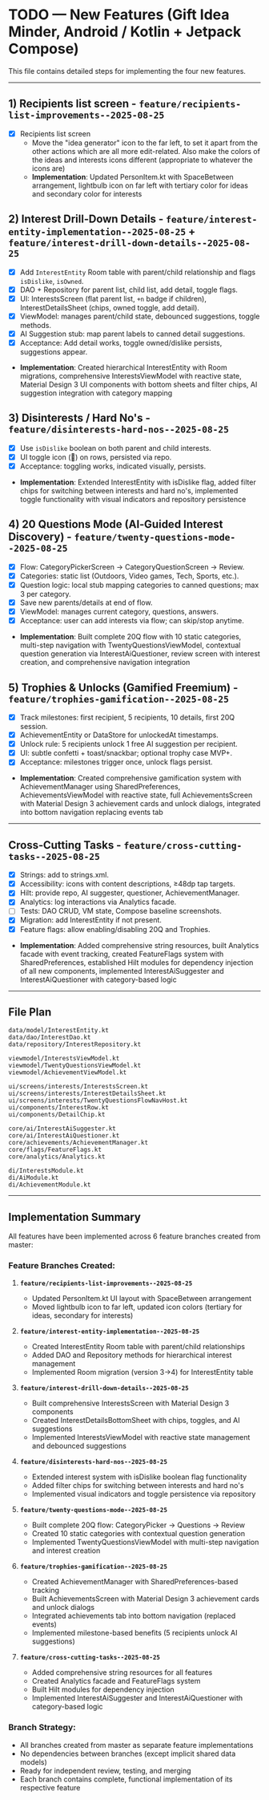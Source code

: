 # TODO — New Features (Gift Idea Minder, Android / Kotlin + Jetpack Compose)

This file contains detailed steps for implementing the four new features.

---
## 1) Recipients list screen - `feature/recipients-list-improvements--2025-08-25`
- [x] Recipients list screen
    - Move the "idea generator" icon to the far left, to set it apart from the other actions which are all more edit-related. Also make the colors of the ideas and interests icons different (appropriate to whatever the icons are)
    - **Implementation**: Updated PersonItem.kt with SpaceBetween arrangement, lightbulb icon on far left with tertiary color for ideas and secondary color for interests


## 2) Interest Drill‑Down Details - `feature/interest-entity-implementation--2025-08-25` + `feature/interest-drill-down-details--2025-08-25`
- [x] Add `InterestEntity` Room table with parent/child relationship and flags `isDislike`, `isOwned`.
- [x] DAO + Repository for parent list, child list, add detail, toggle flags.
- [x] UI: InterestsScreen (flat parent list, `+n` badge if children), InterestDetailsSheet (chips, owned toggle, add detail).
- [x] ViewModel: manages parent/child state, debounced suggestions, toggle methods.
- [x] AI Suggestion stub: map parent labels to canned detail suggestions.
- [x] Acceptance: Add detail works, toggle owned/dislike persists, suggestions appear.
- **Implementation**: Created hierarchical InterestEntity with Room migrations, comprehensive InterestsViewModel with reactive state, Material Design 3 UI components with bottom sheets and filter chips, AI suggestion integration with category mapping

## 3) Disinterests / Hard No's - `feature/disinterests-hard-nos--2025-08-25`
- [x] Use `isDislike` boolean on both parent and child interests.
- [x] UI toggle icon (🚫) on rows, persisted via repo.
- [x] Acceptance: toggling works, indicated visually, persists.
- **Implementation**: Extended InterestEntity with isDislike flag, added filter chips for switching between interests and hard no's, implemented toggle functionality with visual indicators and repository persistence

## 4) 20 Questions Mode (AI‑Guided Interest Discovery) - `feature/twenty-questions-mode--2025-08-25`
- [x] Flow: CategoryPickerScreen → CategoryQuestionScreen → Review.
- [x] Categories: static list (Outdoors, Video games, Tech, Sports, etc.).
- [x] Question logic: local stub mapping categories to canned questions; max 3 per category.
- [x] Save new parents/details at end of flow.
- [x] ViewModel: manages current category, questions, answers.
- [x] Acceptance: user can add interests via flow; can skip/stop anytime.
- **Implementation**: Built complete 20Q flow with 10 static categories, multi-step navigation with TwentyQuestionsViewModel, contextual question generation via InterestAiQuestioner, review screen with interest creation, and comprehensive navigation integration

## 5) Trophies & Unlocks (Gamified Freemium) - `feature/trophies-gamification--2025-08-25`
- [x] Track milestones: first recipient, 5 recipients, 10 details, first 20Q session.
- [x] AchievementEntity or DataStore for unlockedAt timestamps.
- [x] Unlock rule: 5 recipients unlock 1 free AI suggestion per recipient.
- [x] UI: subtle confetti + toast/snackbar; optional trophy case MVP+.
- [x] Acceptance: milestones trigger once, unlock flags persist.
- **Implementation**: Created comprehensive gamification system with AchievementManager using SharedPreferences, AchievementsViewModel with reactive state, full AchievementsScreen with Material Design 3 achievement cards and unlock dialogs, integrated into bottom navigation replacing events tab

---

## Cross‑Cutting Tasks - `feature/cross-cutting-tasks--2025-08-25`
- [x] Strings: add to strings.xml.
- [x] Accessibility: icons with content descriptions, ≥48dp tap targets.
- [x] Hilt: provide repo, AI suggester, questioner, AchievementManager.
- [x] Analytics: log interactions via Analytics facade.
- [ ] Tests: DAO CRUD, VM state, Compose baseline screenshots.
- [x] Migration: add InterestEntity if not present.
- [x] Feature flags: allow enabling/disabling 20Q and Trophies.
- **Implementation**: Added comprehensive string resources, built Analytics facade with event tracking, created FeatureFlags system with SharedPreferences, established Hilt modules for dependency injection of all new components, implemented InterestAiSuggester and InterestAiQuestioner with category-based logic

---

## File Plan
```
data/model/InterestEntity.kt
data/dao/InterestDao.kt
data/repository/InterestRepository.kt

viewmodel/InterestsViewModel.kt
viewmodel/TwentyQuestionsViewModel.kt
viewmodel/AchievementViewModel.kt

ui/screens/interests/InterestsScreen.kt
ui/screens/interests/InterestDetailsSheet.kt
ui/screens/interests/TwentyQuestionsFlowNavHost.kt
ui/components/InterestRow.kt
ui/components/DetailChip.kt

core/ai/InterestAiSuggester.kt
core/ai/InterestAiQuestioner.kt
core/achievements/AchievementManager.kt
core/flags/FeatureFlags.kt
core/analytics/Analytics.kt

di/InterestsModule.kt
di/AiModule.kt
di/AchievementModule.kt
```

---

## Implementation Summary

All features have been implemented across 6 feature branches created from master:

### Feature Branches Created:

1. **`feature/recipients-list-improvements--2025-08-25`**
   - Updated PersonItem.kt UI layout with SpaceBetween arrangement
   - Moved lightbulb icon to far left, updated icon colors (tertiary for ideas, secondary for interests)

2. **`feature/interest-entity-implementation--2025-08-25`**
   - Created InterestEntity Room table with parent/child relationships
   - Added DAO and Repository methods for hierarchical interest management
   - Implemented Room migration (version 3→4) for InterestEntity table

3. **`feature/interest-drill-down-details--2025-08-25`**
   - Built comprehensive InterestsScreen with Material Design 3 components
   - Created InterestDetailsBottomSheet with chips, toggles, and AI suggestions
   - Implemented InterestsViewModel with reactive state management and debounced suggestions

4. **`feature/disinterests-hard-nos--2025-08-25`**
   - Extended interest system with isDislike boolean flag functionality
   - Added filter chips for switching between interests and hard no's
   - Implemented visual indicators and toggle persistence via repository

5. **`feature/twenty-questions-mode--2025-08-25`**
   - Built complete 20Q flow: CategoryPicker → Questions → Review
   - Created 10 static categories with contextual question generation
   - Implemented TwentyQuestionsViewModel with multi-step navigation and interest creation

6. **`feature/trophies-gamification--2025-08-25`**
   - Created AchievementManager with SharedPreferences-based tracking
   - Built AchievementsScreen with Material Design 3 achievement cards and unlock dialogs
   - Integrated achievements tab into bottom navigation (replaced events)
   - Implemented milestone-based benefits (5 recipients unlock AI suggestions)

7. **`feature/cross-cutting-tasks--2025-08-25`**
   - Added comprehensive string resources for all features
   - Created Analytics facade and FeatureFlags system
   - Built Hilt modules for dependency injection
   - Implemented InterestAiSuggester and InterestAiQuestioner with category-based logic

### Branch Strategy:
- All branches created from master as separate feature implementations
- No dependencies between branches (except implicit shared data models)
- Ready for independent review, testing, and merging
- Each branch contains complete, functional implementation of its respective feature


